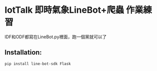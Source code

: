 # IotTalk 即時氣象LineBot+爬蟲 作業練習

IDF和ODF都寫在LineBot.py裡面，跑一個黨就可以了

## Installation:

`pip install line-bot-sdk Flask`




